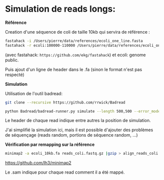 # Simulation de reads longs: 

**Référence**

Creation d'une séquence de coli de taille 10kb qui servira de référence : 

```bash
fastahack -i /Users/pierre/data/references/ecoli_one_line.fasta
fastahack -r ecoli:100000-110000 /Users/pierre/data/references/ecoli_one_line.fasta > ecoli_10kb.fa 
```

(avec fastahack: `https://github.com/ekg/fastahack`) et ecoli: genome public. 



Puis ajout d'un ligne de header dans le .fa (sinon le format n'est pas respecté)



**Simulation**

Utilisation de l'outil badread: 

```bash
git clone --recursive https://github.com/rrwick/Badread
```



```bash
python Badread/badread-runner.py simulate --length 500,500 --error_model nanopore2020 --start_adapter 0,0  --end_adapter 0,0 --junk_reads 0 --random_reads 0  --chimeras 0 --glitches 0,0,0  --quantity 10x --reference ecoli_10kb.fa | gzip > reads_coli.fastq.gz
```



Le header de chaque read indique entre autres la position de simulation.



J'ai simplifié la simulation ici, mais il est possible d'ajouter des problèmes de séquençage (reads random, portions de séquence random, ...)



**Vérification par remapping sur la référence**

```bash
minimap2 -a ecoli_10kb.fa reads_coli.fastq.gz |gzip > align_reads_coli.sam.gz
```

https://github.com/lh3/minimap2



Le .sam indique pour chaque read comment il a été mappé. 



